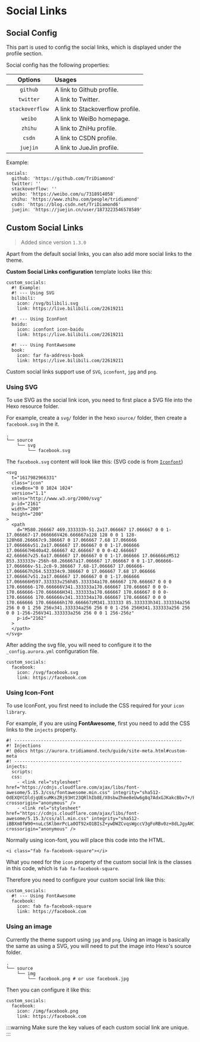 # Social Links

## Social Config

This part is used to config the social links, which is displayed under the profile section.

Social config has the following properties:

|     Options     | Usages                           |
| :-------------: | :------------------------------- |
|    `github`     | A link to Github profile.        |
|    `twitter`    | A link to Twitter.               |
| `stackoverflow` | A link to Stackoverflow profile. |
|     `weibo`     | A link to WeiBo homepage.        |
|     `zhihu`     | A link to ZhiHu profile.         |
|     `csdn`      | A link to CSDN profile.          |
|    `juejin`     | A link to JueJin profile.        |

Example:

```yaml:no-line-numbers
socials:
  github: 'https://github.com/TriDiamond'
  twitter: ''
  stackoverflow: ''
  weibo: 'https://weibo.com/u/7318914058'
  zhihu: 'https://www.zhihu.com/people/tridiamond'
  csdn: 'https://blog.csdn.net/TriDiamond6'
  juejin: 'https://juejin.cn/user/1873223546578589'
```

## Custom Social Links

> Added since version `1.3.0`

Apart from the default social links, you can also add more social links to the theme.

**Custom Social Links configuration** template looks like this:

```yaml:no-line-numbers
custom_socials:
  #! Example:
  #! --- Using SVG
  bilibili:
    icon: /svg/bilibili.svg
    link: https://live.bilibili.com/22619211

  #! --- Using IconFont
  baidu:
    icon: iconfont icon-baidu
    link: https://live.bilibili.com/22619211

  #! --- Using FontAwesome
  book:
    icon: far fa-address-book
    link: https://live.bilibili.com/22619211
```

Custom social links support use of `SVG`, `iconfont`, `jpg` and `png`.

### Using SVG

To use SVG as the social link icon, you need to first place a SVG file into the Hexo resource folder.

For example, create a `svg/` folder in the hexo `source/` folder, then create a `facebook.svg` in the it.

```shell:no-line-numbers
.
└── source
    └── svg
        └── facebook.svg
```

The `facebook.svg` content will look like this: (SVG code is from [`Iconfont`](https://www.iconfont.cn/search/index?searchType=icon&q=facebook))

```html:no-line-numbers
<svg
  t="1617982966331"
  class="icon"
  viewBox="0 0 1024 1024"
  version="1.1"
  xmlns="http://www.w3.org/2000/svg"
  p-id="2161"
  width="200"
  height="200"
>
  <path
    d="M580.266667 469.333333h-51.2a17.066667 17.066667 0 0 1-17.066667-17.066666V426.666667a128 128 0 0 1 128-128h68.266667c9.386667 0 17.066667 7.68 17.066666 17.066666v51.2a17.066667 17.066667 0 0 1-17.066666 17.066667H640a42.666667 42.666667 0 0 0-42.666667 42.666667v25.6a17.066667 17.066667 0 0 1-17.066666 17.066666zM512 853.333333v-256h-68.266667a17.066667 17.066667 0 0 1-17.066666-17.066666v-51.2c0-9.386667 7.68-17.066667 17.066666-17.066667h264.533334c9.386667 0 17.066667 7.68 17.066666 17.066667v51.2a17.066667 17.066667 0 0 1-17.066666 17.066666H597.333333v256h85.333334a170.666667 170.666667 0 0 0 170.666666-170.666666V341.333333a170.666667 170.666667 0 0 0-170.666666-170.666666H341.333333a170.666667 170.666667 0 0 0-170.666666 170.666666v341.333334a170.666667 170.666667 0 0 0 170.666666 170.666666h170.666667zM341.333333 85.333333h341.333334a256 256 0 0 1 256 256v341.333334a256 256 0 0 1-256 256H341.333333a256 256 0 0 1-256-256V341.333333a256 256 0 0 1 256-256z"
    p-id="2162"
  >
  </path>
</svg>
```

After adding the svg file, you will need to configure it to the `_config.aurora.yml` configuration file.

```yaml:no-line-numbers
custom_socials:
  facebook:
    icon: /svg/facebook.svg
    link: https://facebook.com
```

### Using Icon-Font

To use IconFont, you first need to include the CSS required for your `icon library`.

For example, if you are using **FontAwesome**, first you need to add the CSS links to the `injects` property.

```yaml:no-line-numbers{8-9}
#! ---------------------------------------------------------------
#! Injections
#! @docs https://aurora.tridiamond.tech/guide/site-meta.html#custom-meta
#! ---------------------------------------------------------------
injects:
  scripts:
  css:
    - <link rel="stylesheet" href="https://cdnjs.cloudflare.com/ajax/libs/font-awesome/5.15.3/css/fontawesome.min.css" integrity="sha512-OdEXQYCOldjqUEsuMKsZRj93Ht23QRlhIb8E/X0sbwZhme8eUw6g8q7AdxGJKakcBbv7+/PX0Gc2btf7Ru8cZA==" crossorigin="anonymous" />
    - <link rel="stylesheet" href="https://cdnjs.cloudflare.com/ajax/libs/font-awesome/5.15.3/css/all.min.css" integrity="sha512-iBBXm8fW90+nuLcSKlbmrPcLa0OT92xO1BIsZ+ywDWZCvqsWgccV3gFoRBv0z+8dLJgyAHIhR35VZc2oM/gI1w==" crossorigin="anonymous" />
```

Normally using icon-font, you will place this code into the HTML.

```html:no-line-numbers
<i class="fab fa-facebook-square"></i>
```

What you need for the `icon` property of the custom social link is the classes in this code, which is `fab fa-facebook-square`.

Therefore you need to configure your custom social link like this:

```yaml:no-line-numbers
custom_socials:
  #! --- Using FontAwesome
  facebook:
    icon: fab fa-facebook-square
    link: https://facebook.com
```

### Using an image

Currently the theme support using `jpg` and `png`. Using an image is basically the same as using a SVG, you will need to put the image into Hexo's source folder.

```shell:no-line-numbers
.
└── source
    └── img
        └── facebook.png # or use facebook.jpg
```

Then you can configure it like this:

```yaml:no-line-numbers
custom_socials:
  facebook:
    icon: /img/facebook.png
    link: https://facebook.com
```

:::warning
Make sure the key values of each custom social link are unique.
:::

